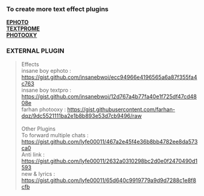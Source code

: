 ### To create more text effect plugins
[**EPHOTO**](https://gist.github.com/lyfe00011/a497eba97dd1e82d8fa43c81cbf0fca8)<br>
[**TEXTPROME**](https://gist.github.com/lyfe00011/2ef095df8c0eb2a9ce8dbae51c16fe3e)<br>
[**PHOTOOXY**](https://gist.github.com/lyfe00011/6834e168d53f0c9afb8497b0dc36d57f)<br>

### EXTERNAL PLUGIN
> Effects <br>
insane boy ephoto  : https://gist.github.com/insanebwoi/ecc94966e4196565a6a87f355fa4c763<br>
insane boy textpro : https://gist.github.com/insanebwoi/12d767a4b77fa40e1f725df47cd4808e<br>
farhan photooxy    : https://gist.githubusercontent.com/farhan-dqz/9dc5521111ba2e1b8b893e53d7cb9496/raw <br><br>
> Other Plugins<br>
 To forward multiple chats : https://gist.github.com/lyfe00011/467a2e45f4e36b8bb4782ee8da573ca0 <br>
 Anti link : https://gist.github.com/lyfe00011/2632a0310298bc2d0e0f2470490d1593 <br>
 new & lyrics : https://gist.github.com/lyfe00011/65d640c9919779a9d9d7288c1e8f8cfb <br>